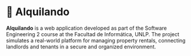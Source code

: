 # 🏡 Alquilando

**Alquilando** is a web application developed as part of the Software Engineering 2 course at the Facultad de Informática, UNLP. The project simulates a real-world platform for managing property rentals, connecting landlords and tenants in a secure and organized environment.
